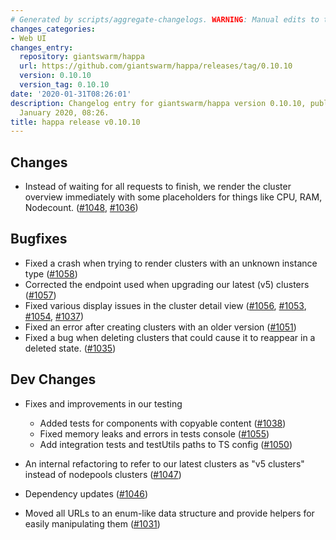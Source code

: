 ```yaml
---
# Generated by scripts/aggregate-changelogs. WARNING: Manual edits to this files will be overwritten.
changes_categories:
- Web UI
changes_entry:
  repository: giantswarm/happa
  url: https://github.com/giantswarm/happa/releases/tag/0.10.10
  version: 0.10.10
  version_tag: 0.10.10
date: '2020-01-31T08:26:01'
description: Changelog entry for giantswarm/happa version 0.10.10, published on 31
  January 2020, 08:26.
title: happa release v0.10.10
---
```


## Changes
- Instead of waiting for all requests to finish, we render the cluster overview 
immediately with some placeholders for things like CPU, RAM, Nodecount. ([#1048](https://github.com/giantswarm/happa/pull/1048), [#1036](https://github.com/giantswarm/happa/pull/1036))

## Bugfixes
- Fixed a crash when trying to render clusters with an unknown
instance type ([#1058](https://github.com/giantswarm/happa/pull/1058))
- Corrected the endpoint used when upgrading our latest (v5) clusters ([#1057](https://github.com/giantswarm/happa/pull/1057))
- Fixed various display issues in the cluster detail view ([#1056](https://github.com/giantswarm/happa/pull/1056), [#1053](https://github.com/giantswarm/happa/pull/1053), [#1054](https://github.com/giantswarm/happa/pull/1054), [#1037](https://github.com/giantswarm/happa/pull/1037))
- Fixed an error after creating clusters with an older version ([#1051](https://github.com/giantswarm/happa/pull/1051))
- Fixed a bug when deleting clusters that could cause it to reappear in a deleted state. ([#1035](https://github.com/giantswarm/happa/pull/1035))

## Dev Changes
- Fixes and improvements in our testing
  - Added tests for components with copyable content ([#1038](https://github.com/giantswarm/happa/pull/1038))
  - Fixed memory leaks and errors in tests console ([#1055](https://github.com/giantswarm/happa/pull/1055))
  - Add integration tests and testUtils paths to TS config ([#1050](https://github.com/giantswarm/happa/pull/1050))

- An internal refactoring to refer to our latest clusters as "v5 clusters" instead of 
nodepools clusters ([#1047](https://github.com/giantswarm/happa/pull/1047))

- Dependency updates ([#1046](https://github.com/giantswarm/happa/pull/1046))
- Moved all URLs to an enum-like data structure and provide helpers for easily manipulating them ([#1031](https://github.com/giantswarm/happa/pull/1031))

